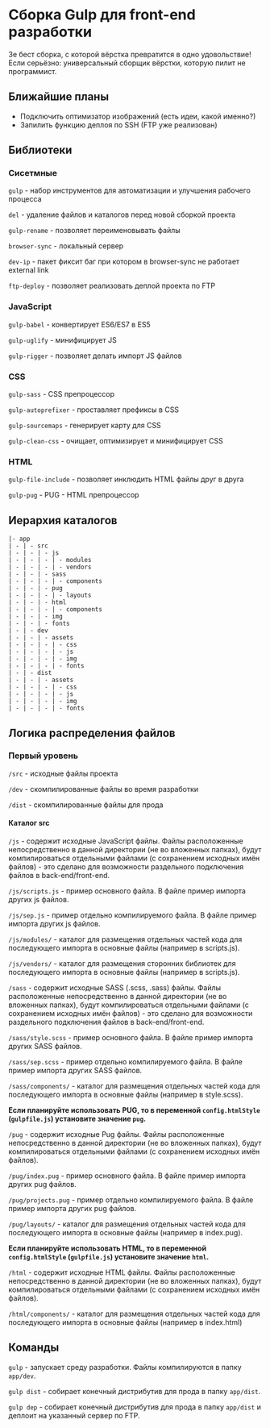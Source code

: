 # Сборка Gulp для front-end разработки

Зе бест сборка, с которой вёрстка превратится в одно удовольствие! Если серьёзно: универсальный сборщик вёрстки, которую пилит не программист.


## Ближайшие планы

+ Подключить оптимизатор изображений (есть идеи, какой именно?)
+ Запилить функцию деплоя по SSH (FTP уже реализован)


## Библиотеки


### Сисетмные

`gulp` - набор инструментов для автоматизации и улучшения рабочего процесса

`del` - удаление файлов и каталогов перед новой сборкой проекта

`gulp-rename` - позволяет переименовывать файлы

`browser-sync` - локальный сервер

`dev-ip` - пакет фиксит баг при котором в browser-sync не работает external link

`ftp-deploy` - позволяет реализовать деплой проекта по FTP


### JavaScript

`gulp-babel` - конвертирует ES6/ES7 в ES5

`gulp-uglify` - минифицирует JS

`gulp-rigger` - позволяет делать импорт JS файлов


### CSS

`gulp-sass` - CSS препроцессор

`gulp-autoprefixer` - проставляет префиксы в CSS

`gulp-sourcemaps` - генерирует карту для CSS

`gulp-clean-css` - очищает, оптимизирует и минифицирует CSS


### HTML

`gulp-file-include` - позволяет инклюдить HTML файлы друг в друга

`gulp-pug` - PUG - HTML препроцессор


## Иерархия каталогов

    |- app
    | - | - src
    | - | - | - js
    | - | - | - | - modules
    | - | - | - | - vendors
    | - | - | - sass
    | - | - | - | - components
    | - | - | - pug
    | - | - | - | - layouts
    | - | - | - html
    | - | - | - | - components
    | - | - | - img
    | - | - | - fonts
    | - | - dev
    | - | - | - assets
    | - | - | - | - css
    | - | - | - | - js
    | - | - | - | - img
    | - | - | - | - fonts
    | - | - dist
    | - | - | - assets
    | - | - | - | - css
    | - | - | - | - js
    | - | - | - | - img
    | - | - | - | - fonts


## Логика распределения файлов


### Первый уровень

`/src` - исходные файлы проекта

`/dev` - скомпилированные файлы во время разработки

`/dist` - скомпилированные файлы для прода


#### Каталог src

`/js` - содержит исходные JavaScript файлы. Файлы расположенные непосредственно в данной директории (не во вложенных папках), будут компилироваться отдельными файлами (с сохранением исходных имён файлов) - это сделано для возможности раздельного подключения файлов в back-end/front-end.

`/js/scripts.js` - пример основного файла. В файле пример импорта других js файлов.

`/js/sep.js` - пример отдельно компилируемого файла. В файле пример импорта других js файлов.

`/js/modules/` - каталог для размещения отдельных частей кода для последующего импорта в основные файлы (например в scripts.js).

`/js/vendors/` - каталог для размещения сторонних библиотек для последующего импорта в основные файлы (например в scripts.js).

`/sass` - содержит исходные SASS (.scss, .sass) файлы. Файлы расположенные непосредственно в данной директории (не во вложенных папках), будут компилироваться отдельными файлами (с сохранением исходных имён файлов) - это сделано для возможности раздельного подключения файлов в back-end/front-end.

`/sass/style.scss` - пример основного файла. В файле пример импорта других SASS файлов.

`/sass/sep.scss` - пример отдельно компилируемого файла. В файле пример импорта других SASS файлов.

`/sass/components/` - каталог для размещения отдельных частей кода для последующего импорта в основные файлы (например в style.scss).

**Если планируйте использовать PUG, то в переменной `config.htmlStyle` (`gulpfile.js`) установите значение `pug`.**

`/pug` - содержит исходные Pug файлы. Файлы расположенные непосредственно в данной директории (не во вложенных папках), будут компилироваться отдельными файлами (с сохранением исходных имён файлов).

`/pug/index.pug` - пример основного файла. В файле пример импорта других pug файлов.

`/pug/projects.pug` - пример отдельно компилируемого файла. В файле пример импорта других pug файлов.

`/pug/layouts/` - каталог для размещения отдельных частей кода для последующего импорта в основные файлы (например в index.pug).

**Если планируйте использовать HTML, то в переменной `config.htmlStyle` (`gulpfile.js`) установите значение `html`.**

`/html` - содержит исходные HTML файлы. Файлы расположенные непосредственно в данной директории (не во вложенных папках), будут компилироваться отдельными файлами (с сохранением исходных имён файлов).

`/html/components/` - каталог для размещения отдельных частей кода для последующего импорта в основные файлы (например в index.html)


## Команды

`gulp` - запускает среду разработки. Файлы компилируются в папку `app/dev`.

`gulp dist` - собирает конечный дистрибутив для прода в папку `app/dist`.

`gulp dep` - собирает конечный дистрибутив для прода в папку `app/dist` и деплоит на указанный сервер по FTP.